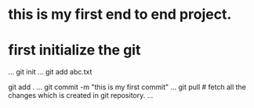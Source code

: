 # this is my first end to end project.
# first initialize the git
...
git init
...
git add abc.txt

git add .
...
git commit -m "this is my first commit"
...
git pull # fetch all the changes which is created in git repository.
...
